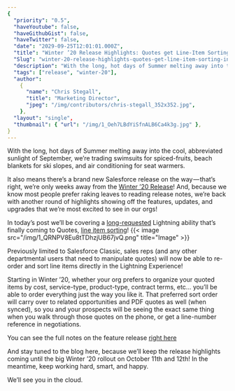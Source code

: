 ```yaml
---
{
  "priority": "0.5",
  "haveYoutube": false,
  "haveGithubGist": false,
  "haveTwitter": false,
  "date": "2029-09-25T12:01:01.000Z",
  "title": "Winter ’20 Release Highlights: Quotes get Line-Item Sorting in Lightning",
  "Slug": "winter-20-release-highlights-quotes-get-line-item-sorting-in-lightning",
  "description": "With the long, hot days of Summer melting away into the cool, abbreviated sunlight of September, we’re trading swimsuits for spiced-fruits, beach blankets for ski slopes, and air conditioning for seat warmers..",
  "tags": ["release", "winter-20"],
  "author":
    {
      "name": "Chris Stegall",
      "title": "Marketing Director",
      "jpeg": "/img/contributors/chris-stegall_352x352.jpg",
    },
  "layout": "single",
  "thumbnail": { "url": "/img/1_Oeh7LBdYiSfnALB6Ca4k3g.jpg" },
}
---
```


With the long, hot days of Summer melting away into the cool, abbreviated sunlight of September, we’re trading swimsuits for spiced-fruits, beach blankets for ski slopes, and air conditioning for seat warmers.

It also means there’s a brand new Salesforce release on the way — that’s right, we’re only weeks away from the [Winter ’20 Release](https://releasenotes.docs.salesforce.com/en-us/winter20/release-notes/salesforce_release_notes.htm)! And, because we know most people prefer raking leaves to reading release notes, we’re back with another round of highlights showing off the features, updates, and upgrades that we’re most excited to see in our orgs!

In today’s post we’ll be covering a [long-requested](https://success.salesforce.com/ideaView?id=08730000000YHmBAAW) Lightning ability that’s finally coming to Quotes, [line item sorting](https://releasenotes.docs.salesforce.com/en-us/winter20/release-notes/rn_sales_sort_quote_line_items.htm)!
{{< image src="/img/1_QRNPV8Eu8tTDhzjUB67jvQ.png" title="Image" >}}

Previously limited to Salesforce Classic, sales reps (and any other departmental users that need to manipulate quotes) will now be able to re-order and sort line items directly in the Lightning Experience!

Starting in Winter ’20, whether your org prefers to organize your quoted items by cost, service-type, product-type, contract terms, etc… you’ll be able to order everything just the way you like it. That preferred sort order will carry over to related opportunities and PDF quotes as well (when synced), so you and your prospects will be seeing the exact same thing when you walk through those quotes on the phone, or get a line-number reference in negotiations.

You can see the full notes on the feature release [right here](https://releasenotes.docs.salesforce.com/en-us/winter20/release-notes/rn_sales_sort_quote_line_items.htm)

And stay tuned to the blog here, because we’ll keep the release highlights coming until the big Winter ’20 rollout on October 11th and 12th! In the meantime, keep working hard, smart, and happy.

We’ll see you in the cloud.

